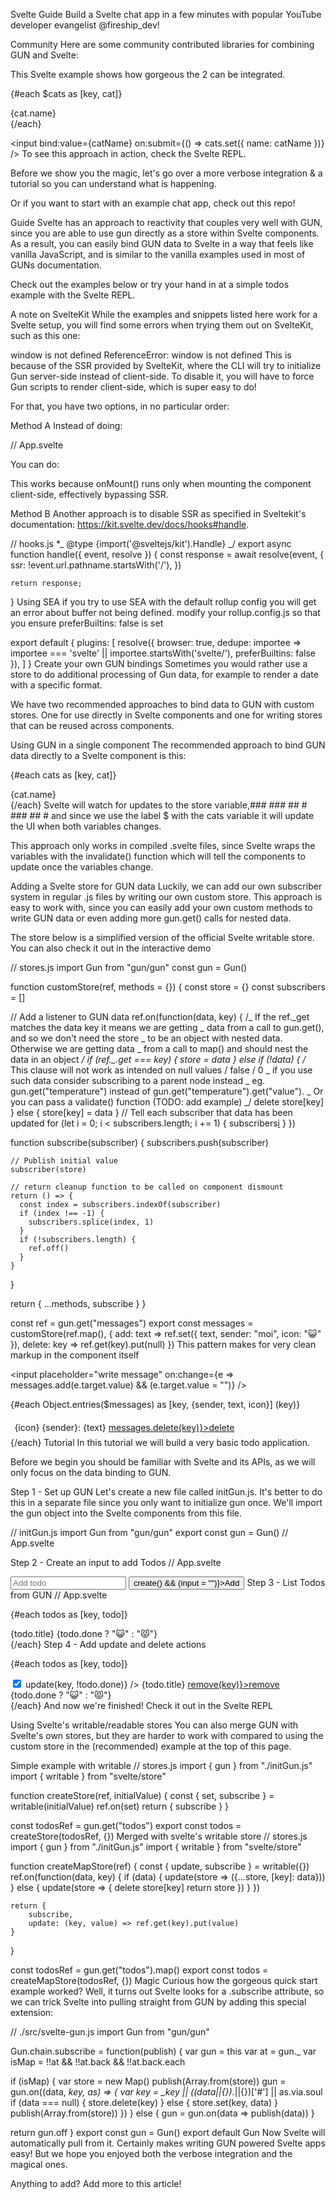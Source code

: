 Svelte
Guide
Build a Svelte chat app in a few minutes with popular YouTube developer evangelist @fireship_dev!

Community
Here are some community contributed libraries for combining GUN and Svelte:

This Svelte example shows how gorgeous the 2 can be integrated.

<script>
// ./src/App.svelte
import { gun } from "./svelte-gun.js"
const cats = gun.get("pets").get("cats").map()

let catName = ""
</script>

{#each $cats as [key, cat]}
<div key={key} id={key}>{cat.name}</div>
{/each}

<input bind:value={catName} on:submit={() => cats.set({ name: catName })} />
To see this approach in action, check the Svelte REPL.

Before we show you the magic, let's go over a more verbose integration & a tutorial so you can understand what is happening.

Or if you want to start with an example chat app, check out this repo!

Guide
Svelte has an approach to reactivity that couples very well with GUN, since you are able to use gun directly as a store within Svelte components. As a result, you can easily bind GUN data to Svelte in a way that feels like vanilla JavaScript, and is similar to the vanilla examples used in most of GUNs documentation.

Check out the examples below or try your hand in at a simple todos example with the Svelte REPL.

A note on SvelteKit
While the examples and snippets listed here work for a Svelte setup, you will find some errors when trying them out on SvelteKit, such as this one:

window is not defined
ReferenceError: window is not defined
This is because of the SSR provided by SvelteKit, where the CLI will try to initialize Gun server-side instead of client-side. To disable it, you will have to force Gun scripts to render client-side, which is super easy to do!

For that, you have two options, in no particular order:

Method A
Instead of doing:

// App.svelte

<script>
    import Gun from "gun/gun"
    const gun = Gun()
    ...
</script>

You can do:

<script>
    import { onMount } from 'svelte'
    import Gun from "gun/gun"

    onMount(() => {
        const gun = Gun()
    })
    ...
</script>

This works because onMount() runs only when mounting the component client-side, effectively bypassing SSR.

Method B
Another approach is to disable SSR as specified in Sveltekit's documentation: https://kit.svelte.dev/docs/hooks#handle.

// hooks.js \*_ @type {import('@sveltejs/kit').Handle} _/
export async function handle({ event, resolve }) {
const response = await resolve(event, {
ssr: !event.url.pathname.startsWith('/'),
})

    return response;

}
Using SEA
if you try to use SEA with the default rollup config you will get an error about buffer not being defined. modify your rollup.config.js so that you ensure preferBuiltins: false is set

export default {
plugins: [
resolve({
browser: true,
dedupe: importee => importee === 'svelte' || importee.startsWith('svelte/'),
preferBuiltins: false
}),
]
}
Create your own GUN bindings
Sometimes you would rather use a store to do additional processing of Gun data, for example to render a date with a specific format.

We have two recommended approaches to bind data to GUN with custom stores. One for use directly in Svelte components and one for writing stores that can be reused across components.

Using GUN in a single component
The recommended approach to bind GUN data directly to a Svelte component is this:

<script>
import { gun } from "./gunSetup.js" // Only initialize GUN once

// Initialize a variable to store data from GUN
let store = {}

// Set up a GUN listener to update the value
gun.get("cats").map().on(function(data, key) {
    if (data) {
        store[key] = data
    } else {
        // gun.map() can return null (deleted) values for keys
        // if so, this else clause will update your local variable
        delete store[key]
        store = store
    }
})

// Reshape data to convenient variables for the view
$: cats = Object.entries(store)
</script>

{#each cats as [key, cat]}

<div>{cat.name}</div>
{/each}
Svelte will watch for updates to the store variable,### ### ## # ### ## # and since we use the label $ with the cats variable it will update the UI when both variables changes.

This approach only works in compiled .svelte files, since Svelte wraps the variables with the invalidate() function which will tell the components to update once the variables change.

Adding a Svelte store for GUN data
Luckily, we can add our own subscriber system in regular .js files by writing our own custom store. This approach is easy to work with, since you can easily add your own custom methods to write GUN data or even adding more gun.get() calls for nested data.

The store below is a simplified version of the official Svelte writable store. You can also check it out in the interactive demo

// stores.js
import Gun from "gun/gun"
const gun = Gun()

function customStore(ref, methods = {}) {
const store = {}
const subscribers = []

// Add a listener to GUN data
ref.on(function(data, key) {
/_ If the ref.\_get matches the data key it means we are getting
_ data from a call to gun.get(), and so we don't need the store
_ to be an object with nested data. Otherwise we are getting data
_ from a call to map() and should nest the data in an object
_/
if (ref.\_.get === key) {
store = data
} else if (!data) {
/_ This clause will not work as intended on null values / false / 0
_ if you use such data consider subscribing to a parent node instead
_ eg. gun.get("temperature") instead of gun.get("temperature").get("value").
_ Or you can pass a validate() function (TODO: add example)
_/
delete store[key]  
 } else {
store[key] = data
}
// Tell each subscriber that data has been updated
for (let i = 0; i < subscribers.length; i += 1) {
subscribers[i](store)
}
})

function subscribe(subscriber) {
subscribers.push(subscriber)

    // Publish initial value
    subscriber(store)

    // return cleanup function to be called on component dismount
    return () => {
      const index = subscribers.indexOf(subscriber)
      if (index !== -1) {
        subscribers.splice(index, 1)
      }
      if (!subscribers.length) {
        ref.off()
      }
    }

}

return { ...methods, subscribe }
}

const ref = gun.get("messages")
export const messages = customStore(ref.map(), {
add: text => ref.set({ text, sender: "moi", icon: "😺" }),
delete: key => ref.get(key).put(null)
})
This pattern makes for very clean markup in the component itself

<script>
import { messages } from "./stores.js"
</script>

<input placeholder="write message" on:change={e => messages.add(e.target.value) && (e.target.value = "")} />

{#each Object.entries($messages) as [key, {sender, text, icon}] (key)}

<div style="padding: .4rem">
  {icon} {sender}: {text}
  <a href="#" onclick|preventDefault={() => messages.delete(key)}>delete</a>
</div>
{/each}
Tutorial 
In this tutorial we will build a very basic todo application.

Before we begin you should be familiar with Svelte and its APIs, as we will only focus on the data binding to GUN.

Step 1 - Set up GUN
Let's create a new file called initGun.js. It's better to do this in a separate file since you only want to initialize gun once. We'll import the gun object into the Svelte components from this file.

// initGun.js
import Gun from "gun/gun"
export const gun = Gun()
// App.svelte

<script>
import { gun } from "./initGun.js"
</script>

Step 2 - Create an input to add Todos
// App.svelte

<script>
// ...

let input = ""
const create = () => gun.get("todos").get(input).put({ title: input, done: false })
</script>

<input placeholder="Add todo" bind:value={input} />
<button onclick={() => create() && (input = "")}>Add</button>
Step 3 - List Todos from GUN 
// App.svelte
<script>
// ...

let store = {}
gun.get("todos").map().on(function(data, key) {
if (data) {
store[key] = data
} else {
// gun.map() can return null (deleted) values for keys
// if so, this else clause will update your local variable
delete store[key]
store = store
}
})

// This syntax should familiar to you if you completed the official Svelte tutorial
// We'll convert the store to a sorted list that can be iterated in the view
$: todos = Object.entries(store).sort((a, b) => a[1].done)
</script>

{#each todos as [key, todo]}

<div id={key}>
    {todo.title} {todo.done ? "😺" : "😾"}
</div>
{/each}
Step 4 - Add update and delete actions 
<script>
// ...
const update = (key, value) => gun.get("todos").get(key).get("done").put(value)
const remove = key => gun.get("todos").get(key).put(null)
</script>

{#each todos as [key, todo]}

<div id={key}>
    <input type="checkbox" checked={todo.done} on:change={() => update(key, !todo.done)} />
    {todo.title} <a href="/" onclick|preventDefault={() => remove(key)}>remove</a> {todo.done ? "😺" : "😾"}
</div>
{/each}
And now we're finished! Check it out in the Svelte REPL

Using Svelte's writable/readable stores
You can also merge GUN with Svelte's own stores, but they are harder to work with compared to using the custom store in the (recommended) example at the top of this page.

Simple example with writable
// stores.js
import { gun } from "./initGun.js"
import { writable } from "svelte/store"

function createStore(ref, initialValue) {
const { set, subscribe } = writable(initialValue)
ref.on(set)
return {
subscribe
}
}

const todosRef = gun.get("todos")
export const todos = createStore(todosRef, {})
Merged with svelte's writable store
// stores.js
import { gun } from "./initGun.js"
import { writable } from "svelte/store"

function createMapStore(ref) {
const { update, subscribe } = writable({})
ref.on(function(data, key) {
if (data) {
update(store => ({...store, [key]: data}))
} else {
update(store => {
delete store[key]
return store
})
}
})

    return {
        subscribe,
        update: (key, value) => ref.get(key).put(value)
    }

}

const todosRef = gun.get("todos").map()
export const todos = createMapStore(todosRef, {})
Magic
Curious how the gorgeous quick start example worked? Well, it turns out Svelte looks for a .subscribe attribute, so we can trick Svelte into pulling straight from GUN by adding this special extension:

// ./src/svelte-gun.js
import Gun from "gun/gun"

Gun.chain.subscribe = function(publish) {
var gun = this
var at = gun.\_
var isMap = !!at && !!at.back && !!at.back.each

if (isMap) {
var store = new Map()
publish(Array.from(store))
gun = gun.on((data, _key, as) => {
var key = \_key || ((data||{})._||{})['#'] || as.via.soul
if (data === null) {
store.delete(key)
} else {
store.set(key, data)
}
publish(Array.from(store))
})
} else {
gun = gun.on(data => publish(data))
}

return gun.off
}
export const gun = Gun()
export default Gun
Now Svelte will automatically pull from it. Certainly makes writing GUN powered Svelte apps easy! But we hope you enjoyed both the verbose integration and the magical ones.

Anything to add? Add more to this article!
